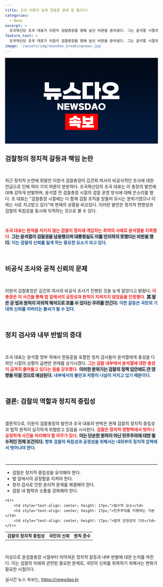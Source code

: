 ```yaml
---
title: 조국 이원석 실세 한동훈 윤에 등 돌리다!
categories:
  - News
excerpt: >
  조국혁신당 조국 대표가 이원석 검찰총장을 향해 날선 비판을 쏟아냈다. 그는 윤석열 시절의 검찰 충성에서 벗어나 서로 간의 갈등을 명확히 지적하며 검찰권 사용의 우려를 강조했다. 지금, 검찰 내 충성과 반발의 경계선이 흔들리고 있다!
feature_text: >
  조국혁신당 조국 대표가 이원석 검찰총장을 향해 날선 비판을 쏟아냈다. 그는 윤석열 시절의 검찰 충성에서 벗어나 서로 간의 갈등을 명확히 지적하며 검찰권 사용의 우려를 강조했다. 지금, 검찰 내 충성과 반발의 경계선이 흔들리고 있다!
image: '/assets/img/newsdao_breakingnews.jpg'
---
```


<p><img src="/assets/img/newsdao_breakingnews.jpg" alt="ontimetimes 속보" /></p>

<h2 data-ke-size="size26">검찰청의 정치적 갈등과 책임 논란</h2>

<p data-ke-size="size16">&nbsp;</p>

<p data-ke-size="size16">최근 정치적 논란에 휘말린 이원석 검찰총장이 김건희 여사의 비공식적인 조사에 대한 언급으로 인해 여러 가지 여론이 분분하다. 조국혁신당의 조국 대표는 이 총장의 발언에 대해 강하게 반발하며, 윤석열 전 검찰총장 시절의 검찰 운영 방식에 대해 쓴소리를 했다. 조 대표는 "검찰총장 시절에는 다 함께 검찰 조직을 받들어 모시는 분위기였으나 이제는 서로 치고받고 있다"며 현재의 상황을 비꼬았다. 이러한 발언은 정치적 편향성과 검찰의 독립성을 동시에 지적하는 것으로 볼 수 있다.</p>

<p data-ke-size="size16">&nbsp;</p>

<p><b><span style="color: #ee2323;">조국 대표는 원칙을 지키지 않는 검찰이 정치에 개입하는 최악의 사례로 윤석열을 지목했다.</span></b> <b><span style="background-color: #21538527;">그는 윤석열이 검찰권을 남용했으며 대통령실도 이를 인지하지 못했다는 비판을 했다.</span></b> <b><span style="color: #1a5490;">이는 검찰의 신뢰를 잃게 하는 중요한 요소가 되고 있다.</span></b> </p>

<p data-ke-size="size16">&nbsp;</p>

<h2 data-ke-size="size26">비공식 조사와 공적 신뢰의 문제</h2>

<p data-ke-size="size16">&nbsp;</p>

<p data-ke-size="size16">이원석 검찰총장은 김건희 여사의 비공식 조사가 진행된 것을 늦게 알았다고 밝혔다. <b><span style="color: #ee2323;">이 총장은 이 사건을 통해 법 앞에서의 공정성과 원칙이 지켜지지 않았음을 인정했다.</span></b> <b><span style="background-color: #21538527;">其 말은 곧 법과 원칙이 자의적 해석으로 흐를 수 있다는 우려를 안긴다.</span></b> <b><span style="color: #1a5490;">이런 갈등은 국민의 기대와 신뢰를 저버리는 불씨가 될 수 있다.</span></b> 

<p data-ke-size="size16">&nbsp;</p>

<h2 data-ke-size="size26">정치 검사와 내부 반발의 증대</h2>

<p data-ke-size="size16">&nbsp;</p>

<p data-ke-size="size16">조국 대표는 윤석열 정부 하에서 한동훈을 포함한 정치 검사들이 윤석열에게 충성을 다하던 시절의 상황이 급변한 현재를 상기시켰다. <b><span style="color: #ee2323;">그는 검찰 내부에서 윤석열에 대한 충성이 급격히 줄어들고 있다는 점을 강조했다.</span></b> <b><span style="background-color: #21538527;">이러한 분위기는 검찰의 정책 입안에도 큰 영향을 미칠 것으로 예상된다.</span></b> <b><span style="color: #1a5490;">내부에서의 불만과 저항이 나날이 커지고 있기 때문이다.</span></b> 

<p data-ke-size="size16">&nbsp;</p>

<h2 data-ke-size="size26">결론: 검찰의 역할과 정치적 중립성</h2>

<p data-ke-size="size16">&nbsp;</p>

<p data-ke-size="size16">결론적으로, 이원석 검찰총장의 발언과 조국 대표의 반박은 현재 검찰의 정치적 중립성과 법적 원칙이 심각하게 위협받고 있음을 시사한다. <b><span style="color: #ee2323;">검찰은 정치적 영향력에서 벗어나 공정하게 사건을 처리해야 할 의무가 있다.</span></b> <b><span style="background-color: #21538527;">이는 단순한 원칙이 아닌 민주주의에 대한 필수적인 전제 조건이다.</span></b> <b><span style="color: #1a5490;">향후 검찰의 독립성과 공정성을 위해서는 내외부의 정치적 압력에서 벗어나야 한다.</span></b> 

<p data-ke-size="size16">&nbsp;</p>

<hr style="border: 1px solid #ddd;"> 

<ul>
    <li>검찰은 정치적 중립성을 유지해야 한다.</li>
    <li>법 앞에서의 공정함을 지켜야 한다.</li>
    <li>정치 검사로 인한 윤리적 문제를 해결해야 한다.</li>
    <li>검찰 내 협력과 소통을 강화해야 한다.</li>
</ul> 

<table style="width: 100%; border-collapse: collapse;">
    <tr>
        <td style="text-align: center; height: 17px;"><b>검찰의 정치적 중립성</b></td>
        <td style="text-align: center; height: 17px;"><b>국민의 신뢰</b></td>
        <td style="text-align: center; height: 17px;"><b>원칙 준수</b></td>
    </tr>

    <tr>
        <td style="text-align: center; height: 17px;">필수적 요소</td>
        <td style="text-align: center; height: 17px;">민주주의를 지탱하는 기본</td>
        <td style="text-align: center; height: 17px;">법적 안정성의 기초</td>
    </tr>
</table>

<p data-ke-size="size16">&nbsp;</p> 

<p>이상으로 윤검찰총장 시절부터 이어져온 정치적 갈등과 내부 반발에 대한 논의를 마친다. 이는 검찰의 미래와 관련된 중요한 문제로, 국민의 신뢰를 회복하기 위해서는 변화가 필요한 시점이다. </p>
실시간 뉴스 속보는, <a href="https://newsdao.kr" rel="dofollow">https://newsdao.kr</a>


